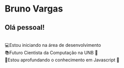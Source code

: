 # Bruno Vargas

## Olá pessoal!

</br>:computer:Estou iniciando na área de desenvolvimento
</br>:books:Futuro Cientista da Computação na UNB :school:
</br>:open_file_folder:Estou aprofundando o conhecimento em Javascript :yellow_heart:

